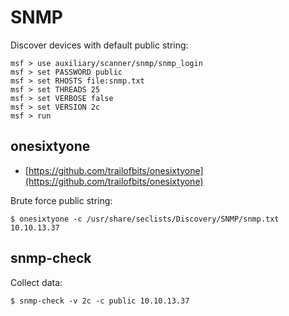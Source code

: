 # SNMP

Discover devices with default public string:

```
msf > use auxiliary/scanner/snmp/snmp_login
msf > set PASSWORD public
msf > set RHOSTS file:snmp.txt
msf > set THREADS 25
msf > set VERBOSE false
msf > set VERSION 2c
msf > run
```




## onesixtyone

* [https://github.com/trailofbits/onesixtyone](https://github.com/trailofbits/onesixtyone)

Brute force public string:

```
$ onesixtyone -c /usr/share/seclists/Discovery/SNMP/snmp.txt 10.10.13.37
```




## snmp-check

Collect data:

```
$ snmp-check -v 2c -c public 10.10.13.37
```
